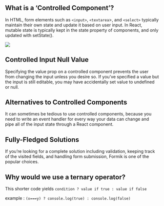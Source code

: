 ## What is a ‘Controlled Component’?
In HTML, form elements such as `<input>`,
`<textarea`>, and `<select>` typically maintain their own state and update it based on user input. 
In React, mutable state is typically kept in the state property of components,
and only updated with setState().

<img src = 'https://miro.medium.com/max/1400/1*3iHnKaQK64ClycpGikpnIA.png'>

## Controlled Input Null Value
Specifying the value prop on a controlled component prevents the user from 
changing the input unless you desire so. If you’ve specified a value but the input is still editable,
you may have accidentally set value to undefined or null.

## Alternatives to Controlled Components
It can sometimes be tedious to use controlled components, 
because you need to write an event handler for every way your data can 
change and pipe all of the input state 
through a React component.

## Fully-Fledged Solutions
If you’re looking for a complete solution including validation, 
keeping track of the visited fields, and handling form submission,
Formik is one of the popular choices.

## Why would we use a ternary operator?

This shorter code yields
`condition ? value if true : value if false`

example :
`(x===y) ? console.log(true) : console.log(false)`
